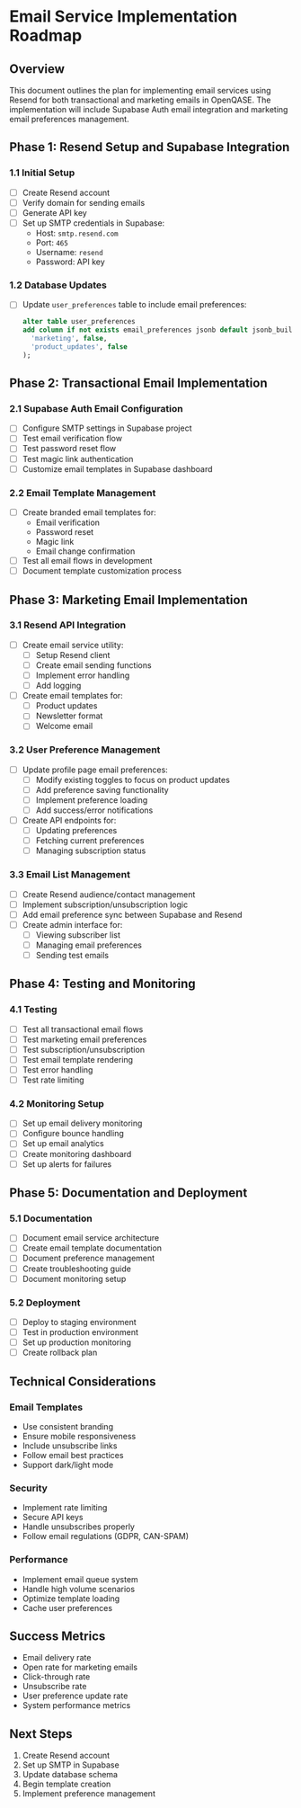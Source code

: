 # Email Service Implementation Roadmap

## Overview
This document outlines the plan for implementing email services using Resend for both transactional and marketing emails in OpenQASE. The implementation will include Supabase Auth email integration and marketing email preferences management.

## Phase 1: Resend Setup and Supabase Integration

### 1.1 Initial Setup
- [ ] Create Resend account
- [ ] Verify domain for sending emails
- [ ] Generate API key
- [ ] Set up SMTP credentials in Supabase:
  - Host: `smtp.resend.com`
  - Port: `465`
  - Username: `resend`
  - Password: API key

### 1.2 Database Updates
- [ ] Update `user_preferences` table to include email preferences:
  ```sql
  alter table user_preferences
  add column if not exists email_preferences jsonb default jsonb_build_object(
    'marketing', false,
    'product_updates', false
  );
  ```

## Phase 2: Transactional Email Implementation

### 2.1 Supabase Auth Email Configuration
- [ ] Configure SMTP settings in Supabase project
- [ ] Test email verification flow
- [ ] Test password reset flow
- [ ] Test magic link authentication
- [ ] Customize email templates in Supabase dashboard

### 2.2 Email Template Management
- [ ] Create branded email templates for:
  - Email verification
  - Password reset
  - Magic link
  - Email change confirmation
- [ ] Test all email flows in development
- [ ] Document template customization process

## Phase 3: Marketing Email Implementation

### 3.1 Resend API Integration
- [ ] Create email service utility:
  - [ ] Setup Resend client
  - [ ] Create email sending functions
  - [ ] Implement error handling
  - [ ] Add logging
- [ ] Create email templates for:
  - [ ] Product updates
  - [ ] Newsletter format
  - [ ] Welcome email

### 3.2 User Preference Management
- [ ] Update profile page email preferences:
  - [ ] Modify existing toggles to focus on product updates
  - [ ] Add preference saving functionality
  - [ ] Implement preference loading
  - [ ] Add success/error notifications
- [ ] Create API endpoints for:
  - [ ] Updating preferences
  - [ ] Fetching current preferences
  - [ ] Managing subscription status

### 3.3 Email List Management
- [ ] Create Resend audience/contact management
- [ ] Implement subscription/unsubscription logic
- [ ] Add email preference sync between Supabase and Resend
- [ ] Create admin interface for:
  - [ ] Viewing subscriber list
  - [ ] Managing email preferences
  - [ ] Sending test emails

## Phase 4: Testing and Monitoring

### 4.1 Testing
- [ ] Test all transactional email flows
- [ ] Test marketing email preferences
- [ ] Test subscription/unsubscription
- [ ] Test email template rendering
- [ ] Test error handling
- [ ] Test rate limiting

### 4.2 Monitoring Setup
- [ ] Set up email delivery monitoring
- [ ] Configure bounce handling
- [ ] Set up email analytics
- [ ] Create monitoring dashboard
- [ ] Set up alerts for failures

## Phase 5: Documentation and Deployment

### 5.1 Documentation
- [ ] Document email service architecture
- [ ] Create email template documentation
- [ ] Document preference management
- [ ] Create troubleshooting guide
- [ ] Document monitoring setup

### 5.2 Deployment
- [ ] Deploy to staging environment
- [ ] Test in production environment
- [ ] Set up production monitoring
- [ ] Create rollback plan

## Technical Considerations

### Email Templates
- Use consistent branding
- Ensure mobile responsiveness
- Include unsubscribe links
- Follow email best practices
- Support dark/light mode

### Security
- Implement rate limiting
- Secure API keys
- Handle unsubscribes properly
- Follow email regulations (GDPR, CAN-SPAM)

### Performance
- Implement email queue system
- Handle high volume scenarios
- Optimize template loading
- Cache user preferences

## Success Metrics
- Email delivery rate
- Open rate for marketing emails
- Click-through rate
- Unsubscribe rate
- User preference update rate
- System performance metrics

## Next Steps
1. Create Resend account
2. Set up SMTP in Supabase
3. Update database schema
4. Begin template creation
5. Implement preference management 
